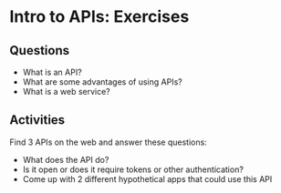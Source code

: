 # Intro to APIs: Exercises

## Questions

* What is an API?
* What are some advantages of using APIs?
* What is a web service?

## Activities

Find 3 APIs on the web and answer these questions:

* What does the API do?
* Is it open or does it require tokens or other authentication?
* Come up with 2 different hypothetical apps that could use this API
